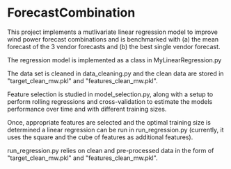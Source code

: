 # ForecastCombination
This project implements a mutlivariate linear regression model to improve wind power forecast combinations and is benchmarked with (a) the mean forecast of the 3 vendor forecasts and (b) the best single vendor forecast. 

The regression model is implemented as a class in MyLinearRegression.py

The data set is cleaned in data_cleaning.py and the clean data are stored in "target_clean_mw.pkl" and "features_clean_mw.pkl".

Feature selection is studied in model_selection.py, along with a setup to perform rolling regressions and cross-validation to estimate the models performance over time and with different training sizes. 

Once, appropriate features are selected and the optimal training size is determined a linear regression can be run in run_regression.py (currently, it uses the square and the cube of features as additional features). 

run_regression.py relies on clean and pre-processed data in the form of "target_clean_mw.pkl" and "features_clean_mw.pkl".
